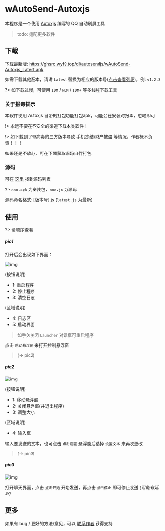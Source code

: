 # wAutoSend-Autoxjs

本程序是一个使用 [Autoxjs](doc.autoxjs.com) 编写的 QQ 自动刷屏工具

> todo: 适配更多软件

## 下载

下载最新版: https://ghsrc.wyf9.top/dl/autosendjs/wAutoSend-Autoxjs_Latest.apk

如需下载其他版本，请讲 `Latest` 替换为相应的版本号([点击查看列表](https://github.com/wyf01239/ghsrc/tree/main/dl/autosendjs/))，例: `v1.2.3`

?> 如下载过慢，可使用 `IDM` / `NDM` / `IDM+` 等多线程下载工具

### 关于报毒提示

本软件使用 Autoxjs 自带的打包功能打包apk，可能会在安装时报毒，忽略即可

!> 永远不要在不安全的渠道下载本类软件！

!> 如下载到了带病毒的三方版本导致 手机冻结/财产被盗 等情况，作者概不负责！！！

如果还是不放心，可在下面获取源码自行打包

### 源码

可在 [这里](https://github.com/wyf01239/ghsrc/tree/main/dl/autosendjs/) 找到源码列表

?> `xxx.apk` 为安装包，`xxx.js` 为源码

源码命名格式: [版本号].js (`latest.js` 为最新)

## 使用

?> 请顺序查看

<!-- tabs:start -->

##### **pic1**

打开后会出现如下界面：

![img](https://ghimg.wyf9.top/doc/autosendjs/1.jpg)

(按钮说明)

- 1: 重启程序
- 2: 停止程序
- 3: 清空日志

(区域说明)

- 4: 日志区
- 5: 启动界面

> 如手欠关闭 `Launcher` 对话框可重启程序

点击 `启动悬浮窗` 来打开控制悬浮窗

> (-> pic2)

##### **pic2**

![img](https://ghimg.wyf9.top/doc/autosendjs/2.jpg)

(按钮说明)

- 1: 移动悬浮窗
- 2: 关闭悬浮窗(并退出程序)
- 3: 调整大小

(区域说明)

- 4: 输入框

输入要发送的文本，也可点击 `点击设置` 悬浮窗后选择 `设置文本` 来再次更改

> (-> pic3)

##### **pic3**

![img](https://ghimg.wyf9.top/doc/autosendjs/3.jpg)

打开聊天界面，点击 `点击开始` 开始发送，再点击 `点击停止` 即可停止发送 *(可能有延迟)*

<!-- tabs:end -->

## 更多

如果有 bug / 更好的方法/意见，可以 [联系作者](http://还没做好.wyf9.top) 获得支持